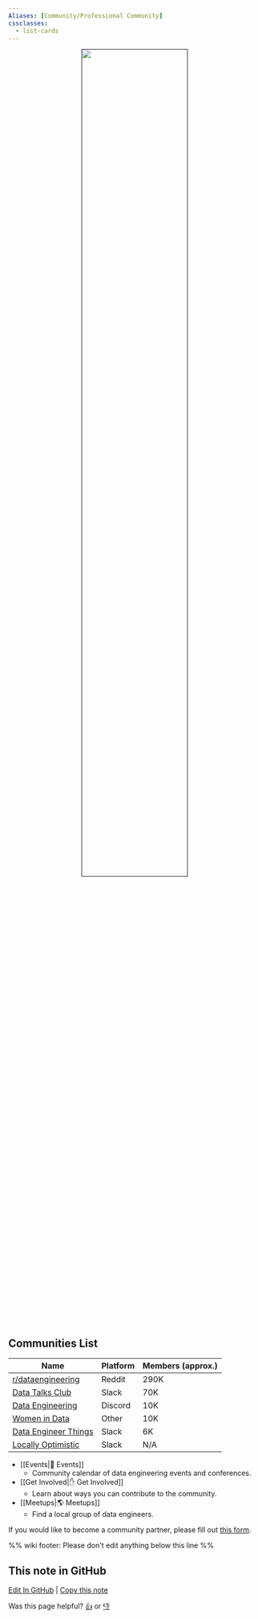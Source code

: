 ```yaml
---
Aliases: [Community/Professional Community]
cssclasses:
  - list-cards
---
```


<center>
<div style="margin:0 auto;">
 <a href="">
      <img src="https://publish-01.obsidian.md/access/e5408ef24c9251b993f742b19645ad44/Assets/wes-lewis-zt6OxRORM2g-unsplash.jpg" width=65%>
 </a>
<div>
</center>

## Communities List

| Name | Platform | Members (approx.) |
| ----- | ----- | ----- |
| [r/dataengineering](https://www.reddit.com/r/dataengineering/) | Reddit | 290K |
| [Data Talks Club](https://datatalks.club/slack.html) | Slack | 70K |
| [Data Engineering](https://discord.gg/AxvnVhm24j) | Discord | 10K |
| [Women in Data](https://www.womenindata.org/) | Other | 10K |
| [Data Engineer Things](https://www.dataengineerthings.org/) | Slack | 6K |
| [Locally Optimistic](https://locallyoptimistic.com/community/) | Slack | N/A |

- [[Events|📅 Events]]
	- Community calendar of data engineering events and conferences.
- [[Get Involved|✋ Get Involved]]
	- Learn about ways you can contribute to the community.
- [[Meetups|🌎 Meetups]]
	- Find a local group of data engineers.

If you would like to become a community partner, please fill out [this form](https://tally.so/r/wvrVk4).

%% wiki footer: Please don't edit anything below this line %%

## This note in GitHub

<span class="git-footer">[Edit In GitHub](https://github.dev/data-engineering-community/data-engineering-wiki/blob/main/Community/Community.md "git-hub-edit-note") | [Copy this note](https://raw.githubusercontent.com/data-engineering-community/data-engineering-wiki/main/Community/Community.md "git-hub-copy-note")</span>

<span class="git-footer">Was this page helpful?
[👍](https://tally.so/r/mOaxjk?rating=Yes&url=https://dataengineering.wiki/Community/Community) or [👎](https://tally.so/r/mOaxjk?rating=No&url=https://dataengineering.wiki/Community/Community)</span>
